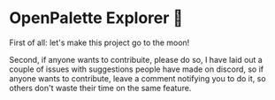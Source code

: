 # OpenPalette Explorer 🎨
First of all: let's make this project go to the moon!

Second, if anyone wants to contribuite, please do so, I have laid out a couple of issues with suggestions people have made on discord, so if anyone wants to contribute, leave a comment notifying you to do it, so others don't waste their time on the same feature.
